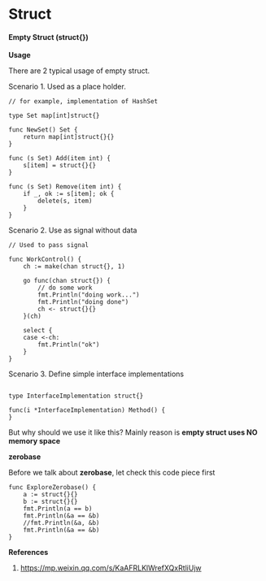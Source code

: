 # Struct

#### Empty Struct (struct{})

**Usage**

There are 2 typical usage of empty struct.

Scenario 1. Used as a place holder. 

```
// for example, implementation of HashSet

type Set map[int]struct{}

func NewSet() Set {
    return map[int]struct{}{}
}

func (s Set) Add(item int) {
    s[item] = struct{}{}
}

func (s Set) Remove(item int) {
    if _, ok := s[item]; ok {
        delete(s, item)
    }
}
```

Scenario 2. Use as signal without data

```
// Used to pass signal

func WorkControl() {
	ch := make(chan struct{}, 1)

	go func(chan struct{}) {
		// do some work
		fmt.Println("doing work...")
		fmt.Println("doing done")
		ch <- struct{}{}
	}(ch)

	select {
	case <-ch:
		fmt.Println("ok")
	}
}
```

Scenario 3. Define simple interface implementations

```

type InterfaceImplementation struct{}

func(i *InterfaceImplementation) Method() {
}

```

But why should we use it like this? Mainly reason is **empty struct uses NO memory space**


**zerobase**

Before we talk about **zerobase**, let check this code piece first

```{#numCode .R .numberLines}
func ExploreZerobase() {
	a := struct{}{}
	b := struct{}{}
	fmt.Println(a == b)
	fmt.Println(&a == &b)
	//fmt.Println(&a, &b)
	fmt.Println(&a == &b)
}

```
   



**References**

1. https://mp.weixin.qq.com/s/KaAFRLKlWrefXQxRtliUjw


